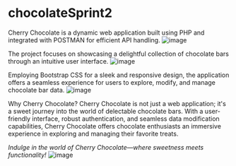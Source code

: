 # chocolateSprint2
Cherry Chocolate is a dynamic web application built using PHP and integrated with POSTMAN for efficient API handling. 
![image](https://github.com/IvanLapickij/chocolateSprint2/assets/116425938/9be631c0-555e-4fa8-ab3c-8a68834f8b69)

The project focuses on showcasing a delightful collection of chocolate bars through an intuitive user interface.
![image](https://github.com/IvanLapickij/chocolateSprint2/assets/116425938/69c86e22-3569-4d54-ad5e-a8eecb99ca0e)

Employing Bootstrap CSS for a sleek and responsive design, the application offers a seamless experience for users to explore, modify, and manage chocolate bar data.
![image](https://github.com/IvanLapickij/chocolateSprint2/assets/116425938/2b95b8e2-4c95-4d5e-9e82-5eeb94ced148)

Why Cherry Chocolate?
Cherry Chocolate is not just a web application; it's a sweet journey into the world of delectable chocolate bars. With a user-friendly interface, robust authentication, and seamless data modification capabilities, Cherry Chocolate offers chocolate enthusiasts an immersive experience in exploring and managing their favorite treats.

*Indulge in the world of Cherry Chocolate—where sweetness meets functionality!*
![image](https://github.com/IvanLapickij/chocolateSprint2/assets/116425938/7f720090-cd37-48d1-b9d5-16ad61ad1599)
